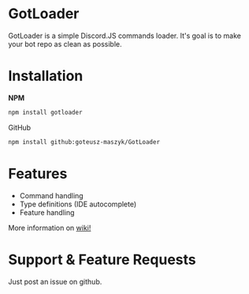 # GotLoader

GotLoader is a simple Discord.JS commands loader. It's goal is to make your bot repo as clean as possible.

# Installation

**NPM**

```bash
npm install gotloader
```

GitHub
```bash
npm install github:goteusz-maszyk/GotLoader
```

# Features

- Command handling
- Type definitions (IDE autocomplete)
- Feature handling

More information on [wiki!](https://github.com/goteusz-maszyk/GotLoader/wiki)

# Support & Feature Requests

Just post an issue on github.